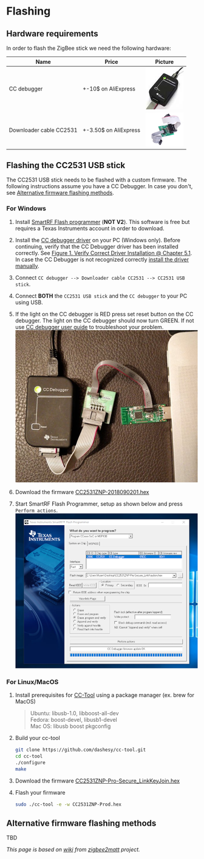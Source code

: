 # Flashing

## Hardware requirements

In order to flash the ZigBee stick we need the following hardware:

| Name | Price | Picture |
| ------------- | ------------- | ------------- |
| CC debugger | +-10$ on AliExpress | ![CC debugger](assets/cc_debugger.jpg) |
| Downloader cable CC2531 | +-3.50$ on AliExpress | ![Downloader cable CC2531](assets/downloader_cable.png) |

## Flashing the CC2531 USB stick

The CC2531 USB stick needs to be flashed with a custom firmware. The following instructions assume you have a CC Debugger. In case you don't, see [Alternative firmware flashing methods](#alternative-firmware-flashing-methods).

### For Windows

1. Install [SmartRF Flash programmer](http://www.ti.com/tool/FLASH-PROGRAMMER) (**NOT V2**). This software is free but requires a Texas Instruments account in order to download.

2. Install the [CC debugger driver](http://www.ti.com/general/docs/lit/getliterature.tsp?baseLiteratureNumber=swrc212&fileType=zip) on your PC (Windows only). Before continuing, verify that the CC Debugger driver has been installed correctly. See [Figure 1. Verify Correct Driver Installation @ Chapter 5.1](http://www.ti.com/lit/ug/swru197h/swru197h.pdf). In case the CC Debugger is not recognized correctly [install the driver manually](https://www.youtube.com/watch?v=jyKrxxXOvQY).

2. Connect `CC debugger --> Downloader cable CC2531 --> CC2531 USB stick`.

3. Connect **BOTH** the `CC2531 USB stick` and the `CC debugger` to your PC using USB.

3. If the light on the CC debugger is RED press set reset button on the CC debugger. The light on the CC debugger should now turn GREEN. If not use [CC debugger user guide](http://www.ti.com/lit/ug/swru197h/swru197h.pdf) to troubleshoot your problem.
![How to connect](assets/connected.jpg)

4. Download the firmware [CC2531ZNP-2018090201.hex](../firmware/CC2531ZNP-2018090201.hex)

5. Start SmartRF Flash Programmer, setup as shown below and press `Perform actions`.
![SmartRF Flash Programmer](assets/smartrf.png)

### For Linux/MacOS

1. Install prerequisites for [CC-Tool](https://github.com/dashesy/cc-tool) using a package manager (ex. brew for MacOS)
   > Ubuntu: libusb-1.0, libboost-all-dev  
   > Fedora: boost-devel, libusb1-devel  
   > Mac OS: libusb boost pkgconfig  

2. Build your cc-tool
   ```bash
   git clone https://github.com/dashesy/cc-tool.git
   cd cc-tool
   ./configure
   make
   ```
3. Download the firmware [CC2531ZNP-Pro-Secure_LinkKeyJoin.hex](../firmware/CC2531ZNP-Pro-Secure_LinkKeyJoin.hex)

4. Flash your firmware
   ```bash
   sudo ./cc-tool -e -w CC2531ZNP-Prod.hex
   ```

## Alternative firmware flashing methods

TBD

_This page is based on [wiki](https://github.com/Koenkk/zigbee2mqtt/wiki) from [zigbee2mqtt](https://github.com/Koenkk/zigbee2mqtt) project._